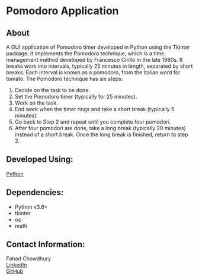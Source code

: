 # **Pomodoro Application**
## About
A GUI application of Pomodoro timer developed in Python using the Tkinter package. It implements the Pomodoro technique, which is a time management method developed by Francesco Cirillo in the late 1980s. It breaks work into intervals, typically 25 minutes in length, separated by short breaks. Each interval is known as a pomodoro, from the Italian word for tomato.
The Pomodoro technique has six steps:
1. Decide on the task to be done.
2. Set the Pomodoro timer (typically for 25 minutes).
3. Work on the task.
4. End work when the timer rings and take a short break (typically 5 minutes).
5. Go back to Step 2 and repeat until you complete four pomodori.
6. After four pomodori are done, take a long break (typically 20 minutes) instead of a short break. Once the long break is finished, return to step 2.

## Developed Using:
[Python](https://www.python.org/)

## Dependencies:
- Python v3.6+
- tkinter
- os
- math

## Contact Information:
Fahad Chowdhury\
[LinkedIn](https://www.linkedin.com/in/fahad-chowdhury-fi)\
[GitHub](https://github.com/Fahad-Chowdhury)
